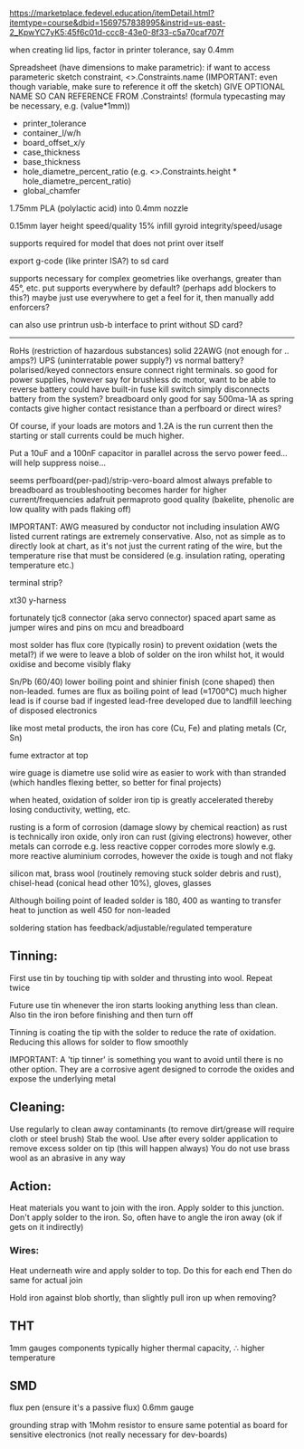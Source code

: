 <!-- SPDX-License-Identifier: zlib-acknowledgement -->

https://marketplace.fedevel.education/itemDetail.html?itemtype=course&dbid=1569757838995&instrid=us-east-2_KpwYC7yK5:45f6c01d-ccc8-43e0-8f33-c5a70caf707f

when creating lid lips, factor in printer tolerance, say 0.4mm

Spreadsheet (have dimensions to make parametric):
if want to access parameteric sketch constraint, <<Sketch>>.Constraints.name
(IMPORTANT: even though variable, make sure to reference it off the sketch)
GIVE OPTIONAL NAME SO CAN REFERENCE FROM .Constraints!
(formula typecasting may be necessary, e.g. (value*1mm))
  * printer_tolerance
  * container_l/w/h
  * board_offset_x/y
  * case_thickness
  * base_thickness
  * hole_diametre_percent_ratio (e.g. <<Internal>>.Constraints.height * hole_diametre_percent_ratio)
  * global_chamfer

1.75mm PLA (polylactic acid) into 0.4mm nozzle

0.15mm layer height speed/quality
15% infill gyroid integrity/speed/usage

supports required for model that does not print over itself

export g-code (like printer ISA?) to sd card 

supports necessary for complex geometries like overhangs, greater than 45°, etc.
put supports everywhere by default? (perhaps add blockers to this?)
maybe just use everywhere to get a feel for it, then manually add enforcers?

can also use printrun usb-b interface to print without SD card?


--------------------------------------------------------------------------
RoHs (restriction of hazardous substances) solid 22AWG (not enough for .. amps?)
UPS (uninterratable power supply?) vs normal battery?
polarised/keyed connectors ensure connect right terminals. so good for power supplies, however say for brushless dc motor, want to be able to reverse
battery could have built-in fuse
kill switch simply disconnects battery from the system?
breadboard only good for say 500ma-1A as spring contacts give higher contact resistance than a perfboard
or direct wires?

Of course, if your loads are motors and 1.2A is the run current then the starting or stall currents could be much higher.

Put a 10uF and a 100nF capacitor in parallel across the servo power feed... will help suppress noise...

seems perfboard(per-pad)/strip-vero-board almost always prefable to breadboard as troubleshooting becomes harder for higher current/frequencies
adafruit permaproto good quality (bakelite, phenolic are low quality with pads flaking off)

IMPORTANT: AWG measured by conductor not including insulation
AWG listed current ratings are extremely conservative.
Also, not as simple as to directly look at chart, as it's not just the current rating of the wire, but the temperature rise that must be considered (e.g. insulation rating, operating temperature etc.)

terminal strip?

xt30 y-harness

fortunately tjc8 connector (aka servo connector) spaced apart same as jumper wires and pins on mcu and breadboard


most solder has flux core (typically rosin) to prevent oxidation (wets the metal?)
if we were to leave a blob of solder on the iron whilst hot, it would oxidise and become visibly flaky

Sn/Pb (60/40) lower boiling point and shinier finish (cone shaped) then non-leaded.
fumes are flux as boiling point of lead (≈1700°C) much higher 
lead is if course bad if ingested
lead-free developed due to landfill leeching of disposed electronics

like most metal products, the iron has core (Cu, Fe) and plating metals (Cr, Sn)

fume extractor at top


wire guage is diametre
use solid wire as easier to work with than stranded (which handles flexing better, so better for final projects)

when heated, oxidation of solder iron tip is greatly accelerated thereby losing conductivity, 
wetting, etc.

rusting is a form of corrosion (damage slowy by chemical reaction)
as rust is technically iron oxide, only iron can rust (giving electrons)
however, other metals can corrode
e.g. less reactive copper corrodes more slowly
e.g. more reactive aluminium corrodes, however the oxide is tough and not flaky

silicon mat, brass wool (routinely removing stuck solder debris and rust), 
chisel-head (conical head other 10%),
gloves, glasses

Although boiling point of leaded solder is 180, 400 as wanting to transfer heat to junction as well
450 for non-leaded

soldering station has feedback/adjustable/regulated temperature

## Tinning:
First use tin by touching tip with solder and thrusting into wool. Repeat twice

Future use tin whenever the iron starts looking anything less than clean.
Also tin the iron before finishing and then turn off

Tinning is coating the tip with the solder to reduce the rate of oxidation.
Reducing this allows for solder to flow smoothly

IMPORTANT:
A 'tip tinner' is something you want to avoid until there is no other option.
They are a corrosive agent designed to corrode the oxides and expose the underlying metal

## Cleaning:
Use regularly to clean away contaminants (to remove dirt/grease will require cloth or steel brush)
Stab the wool. Use after every solder application to remove excess solder on tip (this will happen always)
You do not use brass wool as an abrasive in any way

## Action:
Heat materials you want to join with the iron.
Apply solder to this junction. 
Don't apply solder to the iron. So, often have to angle the iron away (ok if gets on it indirectly)
### Wires:
Heat underneath wire and apply solder to top. Do this for each end
Then do same for actual join

Hold iron against blob shortly, than slightly pull iron up when removing?

## THT
1mm gauges
components typically higher thermal capacity, ∴ higher temperature

## SMD
flux pen (ensure it's a passive flux)
0.6mm gauge

grounding strap with 1Mohm resistor to ensure same potential as board for sensitive electronics
(not really necessary for dev-boards)
